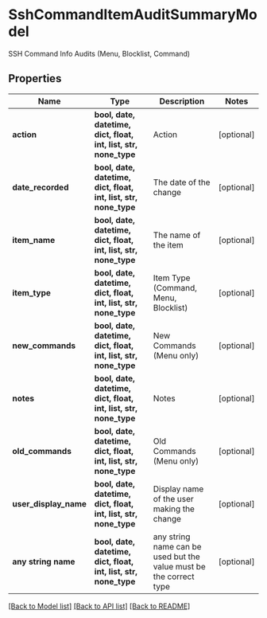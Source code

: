 # SshCommandItemAuditSummaryModel

SSH Command Info Audits (Menu, Blocklist, Command)

## Properties
Name | Type | Description | Notes
------------ | ------------- | ------------- | -------------
**action** | **bool, date, datetime, dict, float, int, list, str, none_type** | Action | [optional] 
**date_recorded** | **bool, date, datetime, dict, float, int, list, str, none_type** | The date of the change | [optional] 
**item_name** | **bool, date, datetime, dict, float, int, list, str, none_type** | The name of the item | [optional] 
**item_type** | **bool, date, datetime, dict, float, int, list, str, none_type** | Item Type (Command, Menu, Blocklist) | [optional] 
**new_commands** | **bool, date, datetime, dict, float, int, list, str, none_type** | New Commands (Menu only) | [optional] 
**notes** | **bool, date, datetime, dict, float, int, list, str, none_type** | Notes | [optional] 
**old_commands** | **bool, date, datetime, dict, float, int, list, str, none_type** | Old Commands (Menu only) | [optional] 
**user_display_name** | **bool, date, datetime, dict, float, int, list, str, none_type** | Display name of the user making the change | [optional] 
**any string name** | **bool, date, datetime, dict, float, int, list, str, none_type** | any string name can be used but the value must be the correct type | [optional]

[[Back to Model list]](../README.md#documentation-for-models) [[Back to API list]](../README.md#documentation-for-api-endpoints) [[Back to README]](../README.md)



